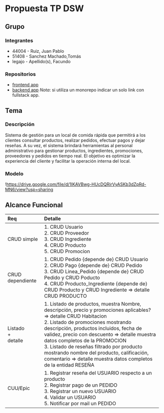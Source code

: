 # Propuesta TP DSW

## Grupo
### Integrantes
* 44004 - Ruiz, Juan Pablo
* 51408 - Sanchez Machado,Tomás
* legajo - Apellido(s), Facundo

### Repositorios
* [frontend app](http://hyperlinkToGihubOrGitlab)
* [backend app](http://hyperlinkToGihubOrGitlab)
*Nota*: si utiliza un monorepo indicar un solo link con fullstack app.

## Tema
### Descripción
Sistema de gestión para un local de comida rápida que permitirá a los clientes consultar productos, realizar pedidos, efectuar pagos y dejar reseñas. A su vez, el sistema brindará herramientas al personal administrativo para gestionar productos, ingredientes, promociones, proveedores y pedidos en tiempo real. El objetivo es optimizar la experiencia del cliente y facilitar la operación interna del local.

### Modelo
!https://drive.google.com/file/d/1IKAVBwg-HUcDQRirVyASKb3dZpRd-MN6/view?usp=sharing

## Alcance Funcional 

|Req|Detalle|
|:-|:-|
|CRUD simple|1. CRUD Usuario<br>2. CRUD Proveedor<br>3. CRUD Ingrediente<br>4. CRUD Producto<br>5. CRUD Promocion|
|CRUD dependiente|1. CRUD Pedido {depende de} CRUD Usuario<br>2. CRUD Pago {depende de} CRUD Pedido<br>3. CRUD Linea_Pedido {depende de} CRUD Pedido y CRUD Poducto<br>4. CRUD Producto_Ingrediente {depende de} CRUD Producto y CRUD Ingrediente => detalle CRUD PRODUCTO
|Listado<br>+<br>detalle| 1. Listado de productos, muestra Nombre, descripción, precio y promociones aplicables? => detalle CRUD Habitacion<br> 2. Listado de promociones mostrando descripción, productos incluidos, fecha de validez, precio con descuento => detalle muestra datos completos de la PROMOCION<br> 3. Listado de reseñas filtrado por producto mostrando nombre del producto, calificación, comentario => detalle muestra datos completos de la entidad RESEÑA|
|CUU/Epic|1. Registrar reseña del USUARIO respecto a un producto<br>2. Registrar pago de un PEDIDO<br>3. Registrar un nuevo USUARIO<br>4. Validar un USUARIO<br>5. Notificar por mail un PEDIDO|
